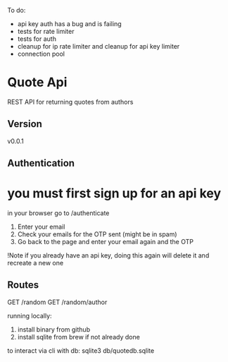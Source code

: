 To do:

- api key auth has a bug and is failing
- tests for rate limiter
- tests for auth
- cleanup for ip rate limiter and cleanup for api key limiter
- connection pool

# Quote Api

REST API for returning quotes from authors

## Version

v0.0.1

## Authentication

# you must first sign up for an api key

in your browser go to /authenticate

1. Enter your email
2. Check your emails for the OTP sent (might be in spam)
3. Go back to the page and enter your email again and the OTP

!Note if you already have an api key, doing this again will delete it and recreate a new one

## Routes

GET /random
GET /random/author

running locally:

1. install binary from github
2. install sqlite from brew if not already done

to interact via cli with db:
sqlite3 db/quotedb.sqlite
